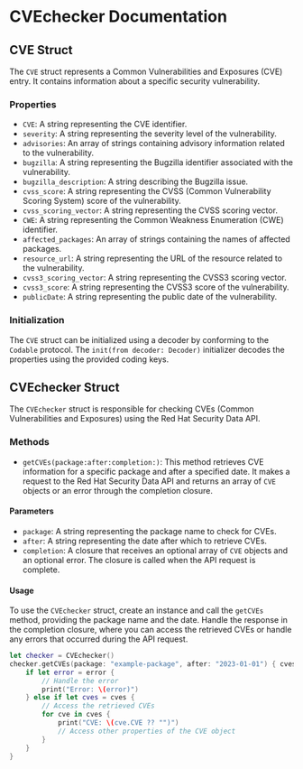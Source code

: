 # CVEchecker Documentation

## CVE Struct

The `CVE` struct represents a Common Vulnerabilities and Exposures (CVE) entry. It contains information about a specific security vulnerability.

### Properties

- `CVE`: A string representing the CVE identifier.
- `severity`: A string representing the severity level of the vulnerability.
- `advisories`: An array of strings containing advisory information related to the vulnerability.
- `bugzilla`: A string representing the Bugzilla identifier associated with the vulnerability.
- `bugzilla_description`: A string describing the Bugzilla issue.
- `cvss_score`: A string representing the CVSS (Common Vulnerability Scoring System) score of the vulnerability.
- `cvss_scoring_vector`: A string representing the CVSS scoring vector.
- `CWE`: A string representing the Common Weakness Enumeration (CWE) identifier.
- `affected_packages`: An array of strings containing the names of affected packages.
- `resource_url`: A string representing the URL of the resource related to the vulnerability.
- `cvss3_scoring_vector`: A string representing the CVSS3 scoring vector.
- `cvss3_score`: A string representing the CVSS3 score of the vulnerability.
- `publicDate`: A string representing the public date of the vulnerability.

### Initialization

The `CVE` struct can be initialized using a decoder by conforming to the `Codable` protocol. The `init(from decoder: Decoder)` initializer decodes the properties using the provided coding keys.

## CVEchecker Struct

The `CVEchecker` struct is responsible for checking CVEs (Common Vulnerabilities and Exposures) using the Red Hat Security Data API.

### Methods

- `getCVEs(package:after:completion:)`: This method retrieves CVE information for a specific package and after a specified date. It makes a request to the Red Hat Security Data API and returns an array of `CVE` objects or an error through the completion closure.

#### Parameters

- `package`: A string representing the package name to check for CVEs.
- `after`: A string representing the date after which to retrieve CVEs.
- `completion`: A closure that receives an optional array of `CVE` objects and an optional error. The closure is called when the API request is complete.

#### Usage

To use the `CVEchecker` struct, create an instance and call the `getCVEs` method, providing the package name and the date. Handle the response in the completion closure, where you can access the retrieved CVEs or handle any errors that occurred during the API request.

```swift
let checker = CVEchecker()
checker.getCVEs(package: "example-package", after: "2023-01-01") { cves, error in
    if let error = error {
        // Handle the error
        print("Error: \(error)")
    } else if let cves = cves {
        // Access the retrieved CVEs
        for cve in cves {
            print("CVE: \(cve.CVE ?? "")")
            // Access other properties of the CVE object
        }
    }
}
